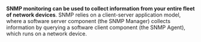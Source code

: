   

**SNMP monitoring can be used to collect information from your entire fleet of network devices**. SNMP relies on a client-server application model, where a software server component (the SNMP Manager) collects information by querying a software client component (the SNMP Agent), which runs on a network device.